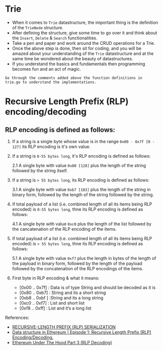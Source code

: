 # Trie

- When it comes to `Trie` datastructure, the important thing is the definition of the `TrieNode` structure.
- After defining the structure, give some time to go over it and think about the `Insert`, `Delete` & `Search` functionalities.
- Take a pen and paper and work around the CRUD operations for a Trie.
- Once the above step is done, then sit for coding, and you  will be amazed about your understanding of the `Trie` datastructure and at the same time be wondered about the beauty of datastructures.
- If you understand the basics and fundamentals then programming becomes fun and an act of magic.

`Go through the comments added above the function definitions in trie.go to understand the implementations.`

# Recursive Length Prefix (RLP) encoding/decoding

## RLP encoding is defined as follows:

1. If a string is a single byte whose value is in the range `0x00 - 0x7f [0 - 127]` its RLP encoding is it's own value.
2. If a string is `0-55 bytes long`, it's RLP encoding is defined as follows:

    2.1 A single byte with value `0x80 [128]` plus the length of the string followed by the string itself.

3. If a string is `> 55 bytes long`, its RLP encoding is defined as follows:

    3.1 A single byte with value `0xb7 [183]` plus the length of the string in binary form, followed by the length of the string followed by the string.

4. If total payload of a list (i.e. combined length of all its items being RLP encoded) is `0-55 bytes long`, thne its RLP encoding is defined as follows:

    4.1 A single byte with value `0xc0` plus the length of the list followed by the cancatenation of the RLP encoding of the items.

5. If total payload of a list (i.e. combined length of all its items being RLP encoded) is `> 55 bytes long`, thne its RLP encoding is defined as follows:

    5.1 A single byte with value `0xf7` plus the length in bytes of the length of the payload in binary form, followed by the length of the payload followed by the concatenation of the RLP encodings of the items.

6. First byte in RLP encoding & what it means:

    - [0x00 .. 0x7f] : Data is of type String and should be decoded as it is
    - [0x80 .. 0xb7] : String and its a short string
    - [0xb8 .. 0xbf ] :String and its a long string
    - [0xc0 .. 0xf7] : List and short list
    - [0xf8 .. 0xff] : List and it’s a long list




References:

- [RECURSIVE-LENGTH PREFIX (RLP) SERIALIZATION](https://ethereum.org/en/developers/docs/data-structures-and-encoding/rlp/)
- [Data structure in Ethereum | Episode 1: Recursive Length Prefix (RLP) Encoding/Decoding.](https://medium.com/coinmonks/data-structure-in-ethereum-episode-1-recursive-length-prefix-rlp-encoding-decoding-d1016832f919)
- [Ethereum Under The Hood Part 3 (RLP Decoding)](https://medium.com/coinmonks/ethereum-under-the-hood-part-3-rlp-decoding-df236dc13e58)